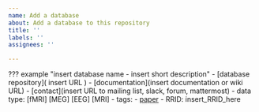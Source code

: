 ```yaml
---
name: Add a database
about: Add a database to this repository
title: ''
labels: ''
assignees: ''

---
```


??? example "insert database name - insert short description"
    -   [database repository]( insert URL )
    -   [documentation](insert documentation or wiki URL)
    -   [contact](insert URL to mailing list, slack, forum, mattermost)
    -   data type: [fMRI] [MEG] [EEG] [MRI]
    -   tags:
    -   [paper](https://doi.org/insert_paper_DOI_here)
    -   RRID: insert_RRID_here

